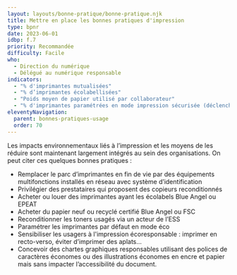 ```yaml
---
layout: layouts/bonne-pratique/bonne-pratique.njk
title: Mettre en place les bonnes pratiques d'impression
type: bpnr
date: 2023-06-01
idbp: f.7
priority: Recommandée
difficulty: Facile
who:
  - Direction du numérique
  - Délégué au numérique responsable
indicators:
  - "% d'imprimantes mutualisées"
  - "% d’imprimantes écolabellisées"
  - "Poids moyen de papier utilisé par collaborateur"
  - "% d'imprimantes paramétrées en mode impression sécurisée (déclenchement de l'impression après identification)"
eleventyNavigation:
  parent: bonnes-pratiques-usage
  order: 70
---
```


Les impacts environnementaux liés à l’impression et les moyens de les réduire sont maintenant largement intégrés au sein des organisations. On peut citer ces quelques bonnes pratiques :

* Remplacer le parc d’imprimantes en fin de vie par des équipements multifonctions installés en réseau avec système d’identification
* Privilégier des prestataires qui proposent des copieurs reconditionnés
* Acheter ou louer des imprimantes ayant les écolabels Blue Angel ou EPEAT
* Acheter du papier neuf ou recyclé certifié Blue Angel ou FSC
* Reconditionner les toners usagés via un acteur de l’ESS
* Paramétrer les imprimantes par défaut en mode éco
* Sensibiliser les usagers à l'impression écoresponsable : imprimer en recto-verso, éviter d’imprimer des aplats…
* Concevoir des chartes graphiques responsables utilisant des polices de caractères économes ou des illustrations économes en encre et papier mais sans impacter l’accessibilité du document.
